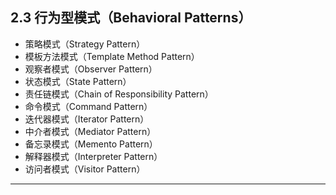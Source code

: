 ## **2.3 行为型模式（Behavioral Patterns）**

- 策略模式（Strategy Pattern）
- 模板方法模式（Template Method Pattern）
- 观察者模式（Observer Pattern）
- 状态模式（State Pattern）
- 责任链模式（Chain of Responsibility Pattern）
- 命令模式（Command Pattern）
- 迭代器模式（Iterator Pattern）
- 中介者模式（Mediator Pattern）
- 备忘录模式（Memento Pattern）
- 解释器模式（Interpreter Pattern）
- 访问者模式（Visitor Pattern）

---